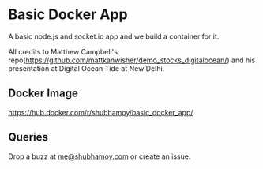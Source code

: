 # Basic Docker App

A basic node.js and socket.io app and we build a container for it. 

All credits to Matthew Campbell's repo(https://github.com/mattkanwisher/demo_stocks_digitalocean/) and his presentation at Digital Ocean Tide at New Delhi.

## Docker Image
https://hub.docker.com/r/shubhamoy/basic_docker_app/

## Queries
Drop a buzz at me@shubhamoy.com or create an issue.
